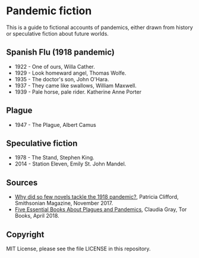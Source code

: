 # Pandemic fiction

This is a guide to fictional accounts of pandemics,
either drawn from history or speculative fiction about
future worlds.

## Spanish Flu (1918 pandemic)

* 1922 - One of ours, Willa Cather.
* 1929 - Look homeward angel, Thomas Wolfe.
* 1935 - The doctor's son, John O'Hara.
* 1937 - They came like swallows, William Maxwell.
* 1939 - Pale horse, pale rider. Katherine Anne Porter

## Plague 

* 1947 - The Plague, Albert Camus

## Speculative fiction

* 1978 - The Stand, Stephen King.
* 2014 - Station Eleven, Emily St. John Mandel.

## Sources

* [Why did so few novels tackle the 1918 pandemic?](https://www.smithsonianmag.com/arts-culture/flu-novels-great-pandemic-180965205/),
Patricia Clifford, Smithsonian Magazine, November 2017. 
* [Five Essential Books About Plagues and Pandemics](https://www.tor.com/2018/04/23/five-essential-books-about-plagues-and-pandemics/),
Claudia Gray, Tor Books, April 2018. 

## Copyright

MIT License, please see the file LICENSE in this repository.
